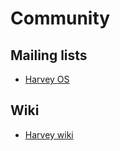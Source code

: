 # Community


## Mailing lists 

* <a href="https://groups.google.com/forum/#!forum/harvey">Harvey OS</a>

## Wiki 

* <a href="https://github.com/elbing/harvey/wiki">Harvey wiki</a>
